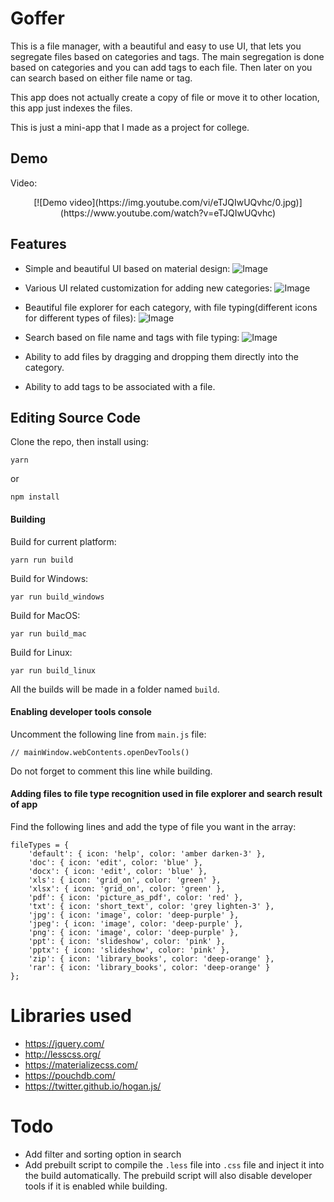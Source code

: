 # Goffer
This is a file manager, with a beautiful and easy to use UI, that lets you segregate files based on categories and tags. The main segregation is done based on categories and you can add tags to each file. Then later on you can search based on either file name or tag. 

This app does not actually create a copy of file or move it to other location, this app just indexes the files.

This is just a mini-app that I made as a project for college.

## Demo
Video:
<center>[![Demo video](https://img.youtube.com/vi/eTJQIwUQvhc/0.jpg)](https://www.youtube.com/watch?v=eTJQIwUQvhc)</center>

## Features
- Simple and beautiful UI based on material design:
![Image](https://i.gyazo.com/a51602199c922349257d2cc72d07243a.png)

- Various UI related customization for adding new categories:
![Image](https://i.gyazo.com/9a5fd17679c74e558fdf5d401173dd4d.png)

- Beautiful file explorer for each category, with file typing(different icons for different types of files):
![Image](https://i.gyazo.com/774abe579d739ca3a8608a66f9423908.png)

- Search based on file name and tags with file typing:
![Image](https://i.gyazo.com/ef7fc5b06c50d107379b3ea70c28c5dc.png)

- Ability to add files by dragging and dropping them directly into the category.
- Ability to add tags to be associated with a file.

## Editing Source Code 
Clone the repo, then install using:
```
yarn
```
or
```
npm install
```
#### Building
Build for current platform:
````
yarn run build
````
Build for Windows:
```
yar run build_windows
```
Build for MacOS:
```
yar run build_mac
```
Build for Linux:
```
yar run build_linux
```

All the builds will be made in a folder named `build`.

#### Enabling developer tools console
Uncomment the following line from `main.js` file:
```
// mainWindow.webContents.openDevTools()
```
Do not forget to comment this line while building. 
#### Adding files to file type recognition used in file explorer and search result of app
Find the following lines and add the type of file you want in the array:
```
fileTypes = {
    'default': { icon: 'help', color: 'amber darken-3' },
    'doc': { icon: 'edit', color: 'blue' },
    'docx': { icon: 'edit', color: 'blue' },
    'xls': { icon: 'grid_on', color: 'green' },
    'xlsx': { icon: 'grid_on', color: 'green' },
    'pdf': { icon: 'picture_as_pdf', color: 'red' },
    'txt': { icon: 'short_text', color: 'grey lighten-3' },
    'jpg': { icon: 'image', color: 'deep-purple' },
    'jpeg': { icon: 'image', color: 'deep-purple' },
    'png': { icon: 'image', color: 'deep-purple' },
    'ppt': { icon: 'slideshow', color: 'pink' },
    'pptx': { icon: 'slideshow', color: 'pink' },
    'zip': { icon: 'library_books', color: 'deep-orange' },
    'rar': { icon: 'library_books', color: 'deep-orange' }
};
```
# Libraries used
- https://jquery.com/
- http://lesscss.org/
- https://materializecss.com/
- https://pouchdb.com/
- https://twitter.github.io/hogan.js/

# Todo
- Add filter and sorting option in search
- Add prebuilt script to compile the `.less` file into `.css` file and inject it into the build automatically. The prebuild script will also disable developer tools if it is enabled while building.
